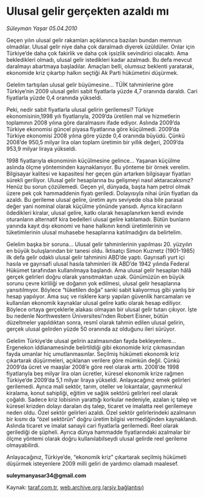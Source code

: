 # Ulusal gelir gerçekten azaldı mı

*Süleyman Yaşar 05.04.2010*

<div class="yazi"><p>Geçen yılın ulusal gelir rakamları açıklanınca bazıları bundan memnun olmadılar. Ulusal gelir niye daha çok daralmadı diyerek üzüldüler. Onlar için Türkiye’de daha çok fakirlik ve daha çok işsizlik sevindirici olacaktı. Ama bekledikleri olmadı, ulusal gelir istedikleri kadar azalmadı. Bu defa mevcut daralmayı abartmaya başladılar. Amaçları belli, olumsuz beklenti yaratarak, ekonomide kriz çıkartıp halkın seçtiği Ak Parti hükümetini düşürmek. </p>
<p>Gelelim tartışılan ulusal gelir büyümesine... TÜİK tahminlerine göre Türkiye’nin 2009 ulusal geliri sabit fiyatlarla yüzde 4,7 oranında daraldı. Cari fiyatlarla yüzde 0,4 oranında yükseldi.</p>
<p>Peki, nedir sabit fiyatlarla ulusal gelirin gerilemesi? Türkiye ekonomisinin,1998 yılı fiyatlarıyla, 2009’da üretilen mal ve hizmetlerin toplamının 2008 yılına göre daralmasını ifade ediyor. Aslında 2009’da Türkiye ekonomisi güncel piyasa fiyatlarına göre küçülmedi. 2009’da Türkiye ekonomisi 2008 yılına göre yüzde 0,4 oranında büyüdü. Çünkü 2008’de 950,5 milyar lira olan toplam üretimin bir yıllık değeri, 2009’da 953,9 milyar liraya yükseldi. </p>
<p>1998 fiyatlarıyla ekonominin küçülmesine gelince... Yaşanan küçülme aslında ölçme yönteminden kaynaklanıyor. Bu yönteme bir örnek verelim. Bilgisayar kalitesi ve kapasitesi her geçen gün artarken bilgisayar fiyatları sürekli geriliyor. Ulusal gelir hesaplarına bu gelişmeyi nasıl aktaracaksınız? Henüz bu sorun çözülemedi. Geçen yıl, dünyada, başta ham petrol olmak üzere pek çok hammaddenin fiyatı geriledi. Dolayısıyla nihai ürün fiyatları da azaldı. Bu gerileme ulusal gelire, üretim aynı seviyede olsa bile parasal değer yani nominal olarak küçülme yönünde yansıdı. Ayrıca kiracıların ödedikleri kiralar, ulusal gelire, katkı olarak hesaplanırken kendi evinde oturanların alternatif kira bedelleri ulusal gelire katılamadı. Bütün bunların yanında kayıt dışı ekonomi ve hane halkının kendi üretimlerinin ve tüketimlerinin ulusal muhasebe hesaplarına katılmadığını da belirtelim. </p>
<p>Gelelim başka bir soruna... Ulusal gelir tahminlerinin yapılması 20. yüzyılın en büyük buluşlarından bir tanesi oldu. İktisatçı Simon Kuznetz (1901-1985) ilk defa gelir odaklı ulusal gelir tahminini ABD’de yaptı. Gayrısafi yurt içi hasıla ve gayrısafi ulusal hasıla tahminleri ilk ABD’de 1942 yılında Federal Hükümet tarafından kullanılmaya başlandı. Ama ulusal gelir hesapları hâlâ gerçek gelirleri doğru olarak yansıtmaktan uzak. Günümüzün en büyük sorunu çevre kirliliği ve doğanın yok edilmesi, ulusal gelir hesaplarına yansıtılmıyor. Böylece “tüketilen doğa” sanki sabit kalıyormuş gibi yanlış bir hesap yapılıyor. Ama suç ve risklere karşı yapılan güvenlik harcamaları ve kullanılan ekonomik kaynaklar ulusal gelire katkı olarak hesap ediliyor. Böylece ortaya gerçeklerle alakası olmayan bir ulusal gelir tutarı çıkıyor. İşte bu nedenle Northwestern Üniversitesi’nden Robert Eisner, bütün düzeltmeler yapıldıktan sonra, resmî olarak tahmin edilen ulusal gelirin, gerçek ulusal gelirden yüzde 50 oranında az olduğunu ileri sürüyor.</p>
<p>Gelelim Türkiye’de ulusal gelirin azalmasından fayda bekleyenlere... Ergenekon iddianamesinde belirtildiği gibi ekonomide kriz çıkmasından fayda umanlar hiç umutlanmasınlar. Seçilmiş hükümeti ekonomik kriz çıkartarak düşürmeleri, açıklanan verilere göre mümkün değil. Çünkü 2009’da ücret ve maaşlar 2008’e göre reel olarak arttı. 2008’de 1998 fiyatlarıyla beş milyar lira olan ücretler, küresel ekonomik krize rağmen Türkiye’de 2009’da 5,1 milyar liraya yükseldi. Anlayacağınız emek gelirleri gerilemedi. Ayrıca mali sektör, tarım, oteller ve lokantalar, gayrımenkul kiralama, konut sahipliği, eğitim ve sağlık sektörü gelirleri reel olarak çoğaldı. Sadece kriz lobisinin yarattığı korkular nedeniyle, azalan iç talep ve küresel krizden dolayı daralan dış talep, ticaret ve imalatta reel gerilemeye neden oldu. Özel sektör gelirleri azaldı. Özel sektör gelirlerindeki azalmanın bir kısmı da “özel sektörün” doğru üretim bilgisi vermediğinden kaynaklandı. Aslında ticaret ve imalat sanayii cari fiyatlarla gerilemedi. Reel olarak gerilediği de şüpheli. Ayrıca dünya hammadde fiyatlarındaki azalmalar bir ölçme yöntemi olarak doğru kullanılabilseydi ulusal gelirde reel gerileme olmayabilirdi.</p>
<p>Anlayacağınız, Türkiye’de, “ekonomik kriz” çıkartarak seçilmiş hükümeti düşürmek isteyenlere 2009 milli geliri de yardımcı olamadı maalesef.</p>
<p><b>suleymanyasar34@gmail.com</b></p></div>

Kaynak: [taraf.com.tr](http://www.taraf.com.tr:80/makale/10763.htm), [web.archive.org (arşiv bağlantısı)](http://web.archive.org/web/20100408212042/http://www.taraf.com.tr:80/makale/10763.htm)
